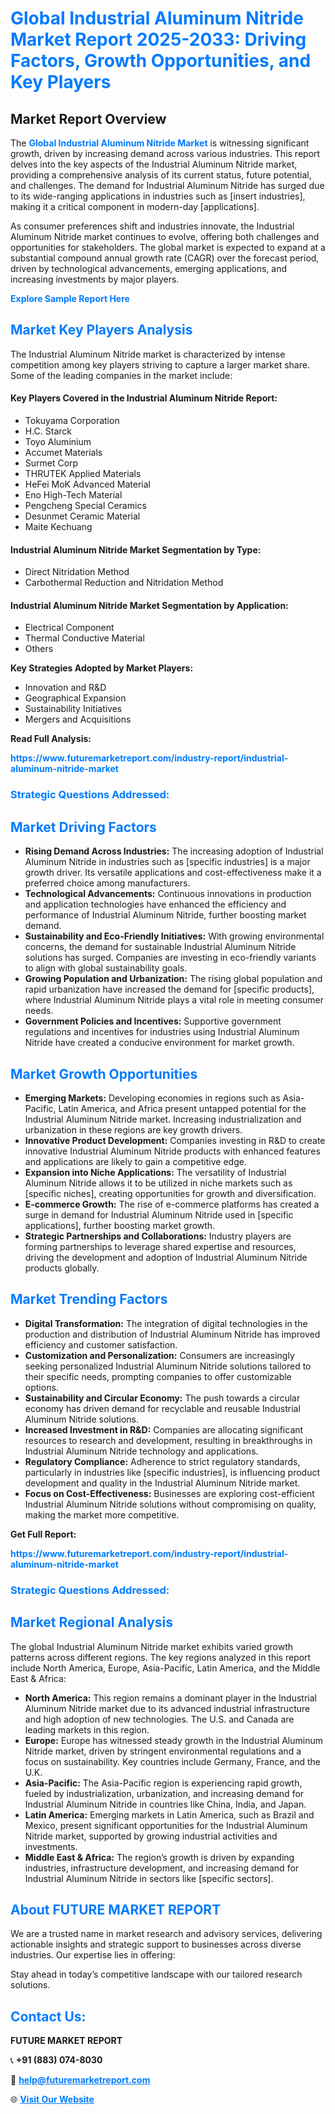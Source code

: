 <h1 style="color: #007BFF;">Global Industrial Aluminum Nitride Market Report 2025-2033: Driving Factors, Growth Opportunities, and Key Players</h1>

<section id="overview">
<h2>Market Report Overview</h2>
<p>The <a href="https://www.futuremarketreport.com/industry-report/industrial-aluminum-nitride-market" style="color: #007BFF; text-decoration: none;"><strong>Global Industrial Aluminum Nitride Market</strong></a> is witnessing significant growth, driven by increasing demand across various industries. This report delves into the key aspects of the Industrial Aluminum Nitride market, providing a comprehensive analysis of its current status, future potential, and challenges. The demand for Industrial Aluminum Nitride has surged due to its wide-ranging applications in industries such as [insert industries], making it a critical component in modern-day [applications].</p>
<p>As consumer preferences shift and industries innovate, the Industrial Aluminum Nitride market continues to evolve, offering both challenges and opportunities for stakeholders. The global market is expected to expand at a substantial compound annual growth rate (CAGR) over the forecast period, driven by technological advancements, emerging applications, and increasing investments by major players.</p>
</section>

<section id="overview">
<p><a href="https://www.futuremarketreport.com/request-sample/reportId=42109" style="color: #007BFF; text-decoration: none;"><strong>Explore Sample Report Here</strong></a></p>
</section>

<section id="key-players">
<h2 style="color: #007BFF;">Market Key Players Analysis</h2>
<p>The Industrial Aluminum Nitride market is characterized by intense competition among key players striving to capture a larger market share. Some of the leading companies in the market include:</p>
<h4>Key Players Covered in the Industrial Aluminum Nitride Report:</h4>
<ul><li>Tokuyama Corporation</li><li>H.C. Starck</li><li>Toyo Aluminium</li><li>Accumet Materials</li><li>Surmet Corp</li><li>THRUTEK Applied Materials</li><li>HeFei MoK Advanced Material</li><li>Eno High-Tech Material</li><li>Pengcheng Special Ceramics</li><li>Desunmet Ceramic Material</li><li>Maite Kechuang</li></ul>
<h4>Industrial Aluminum Nitride Market Segmentation by Type:</h4>
<ul><li>Direct Nitridation Method</li><li>Carbothermal Reduction and Nitridation Method</li></ul>

<h4>Industrial Aluminum Nitride Market Segmentation by Application:</h4>
<ul><li>Electrical Component</li><li>Thermal Conductive Material</li><li>Others</li></ul>
<p><strong>Key Strategies Adopted by Market Players:</strong></p>
<ul>
<li>Innovation and R&D</li>
<li>Geographical Expansion</li>
<li>Sustainability Initiatives</li>
<li>Mergers and Acquisitions</li>
</ul>
</section>

<section>
<p><strong>Read Full Analysis: </strong></p><a href="https://www.futuremarketreport.com/industry-report/industrial-aluminum-nitride-market" style="color: #007BFF; text-decoration: none;"><strong>https://www.futuremarketreport.com/industry-report/industrial-aluminum-nitride-market</strong></a>
<h3 style="color: #007BFF;">Strategic Questions Addressed:</h3>
</section>

<section id="driving-factors">
<h2 style="color: #007BFF;">Market Driving Factors</h2>
<ul>
<li><strong>Rising Demand Across Industries:</strong> The increasing adoption of Industrial Aluminum Nitride in industries such as [specific industries] is a major growth driver. Its versatile applications and cost-effectiveness make it a preferred choice among manufacturers.</li>
<li><strong>Technological Advancements:</strong> Continuous innovations in production and application technologies have enhanced the efficiency and performance of Industrial Aluminum Nitride, further boosting market demand.</li>
<li><strong>Sustainability and Eco-Friendly Initiatives:</strong> With growing environmental concerns, the demand for sustainable Industrial Aluminum Nitride solutions has surged. Companies are investing in eco-friendly variants to align with global sustainability goals.</li>
<li><strong>Growing Population and Urbanization:</strong> The rising global population and rapid urbanization have increased the demand for [specific products], where Industrial Aluminum Nitride plays a vital role in meeting consumer needs.</li>
<li><strong>Government Policies and Incentives:</strong> Supportive government regulations and incentives for industries using Industrial Aluminum Nitride have created a conducive environment for market growth.</li>
</ul>
</section>

<section id="growth-opportunities">
<h2 style="color: #007BFF;">Market Growth Opportunities</h2>
<ul>
<li><strong>Emerging Markets:</strong> Developing economies in regions such as Asia-Pacific, Latin America, and Africa present untapped potential for the Industrial Aluminum Nitride market. Increasing industrialization and urbanization in these regions are key growth drivers.</li>
<li><strong>Innovative Product Development:</strong> Companies investing in R&D to create innovative Industrial Aluminum Nitride products with enhanced features and applications are likely to gain a competitive edge.</li>
<li><strong>Expansion into Niche Applications:</strong> The versatility of Industrial Aluminum Nitride allows it to be utilized in niche markets such as [specific niches], creating opportunities for growth and diversification.</li>
<li><strong>E-commerce Growth:</strong> The rise of e-commerce platforms has created a surge in demand for Industrial Aluminum Nitride used in [specific applications], further boosting market growth.</li>
<li><strong>Strategic Partnerships and Collaborations:</strong> Industry players are forming partnerships to leverage shared expertise and resources, driving the development and adoption of Industrial Aluminum Nitride products globally.</li>
</ul>
</section>

<section id="trending-factors">
<h2 style="color: #007BFF;">Market Trending Factors</h2>
<ul>
<li><strong>Digital Transformation:</strong> The integration of digital technologies in the production and distribution of Industrial Aluminum Nitride has improved efficiency and customer satisfaction.</li>
<li><strong>Customization and Personalization:</strong> Consumers are increasingly seeking personalized Industrial Aluminum Nitride solutions tailored to their specific needs, prompting companies to offer customizable options.</li>
<li><strong>Sustainability and Circular Economy:</strong> The push towards a circular economy has driven demand for recyclable and reusable Industrial Aluminum Nitride solutions.</li>
<li><strong>Increased Investment in R&D:</strong> Companies are allocating significant resources to research and development, resulting in breakthroughs in Industrial Aluminum Nitride technology and applications.</li>
<li><strong>Regulatory Compliance:</strong> Adherence to strict regulatory standards, particularly in industries like [specific industries], is influencing product development and quality in the Industrial Aluminum Nitride market.</li>
<li><strong>Focus on Cost-Effectiveness:</strong> Businesses are exploring cost-efficient Industrial Aluminum Nitride solutions without compromising on quality, making the market more competitive.</li>
</ul>
</section>

<section>
<p><strong>Get Full Report: </strong></p><a href="https://www.futuremarketreport.com/industry-report/industrial-aluminum-nitride-market" style="color: #007BFF; text-decoration: none;"><strong>https://www.futuremarketreport.com/industry-report/industrial-aluminum-nitride-market</strong></a>
<h3 style="color: #007BFF;">Strategic Questions Addressed:</h3>
</section>


<section id="regional-analysis">
<h2 style="color: #007BFF;">Market Regional Analysis</h2>
<p>The global Industrial Aluminum Nitride market exhibits varied growth patterns across different regions. The key regions analyzed in this report include North America, Europe, Asia-Pacific, Latin America, and the Middle East & Africa:</p>
<ul>
<li><strong>North America:</strong> This region remains a dominant player in the Industrial Aluminum Nitride market due to its advanced industrial infrastructure and high adoption of new technologies. The U.S. and Canada are leading markets in this region.</li>
<li><strong>Europe:</strong> Europe has witnessed steady growth in the Industrial Aluminum Nitride market, driven by stringent environmental regulations and a focus on sustainability. Key countries include Germany, France, and the U.K.</li>
<li><strong>Asia-Pacific:</strong> The Asia-Pacific region is experiencing rapid growth, fueled by industrialization, urbanization, and increasing demand for Industrial Aluminum Nitride in countries like China, India, and Japan.</li>
<li><strong>Latin America:</strong> Emerging markets in Latin America, such as Brazil and Mexico, present significant opportunities for the Industrial Aluminum Nitride market, supported by growing industrial activities and investments.</li>
<li><strong>Middle East & Africa:</strong> The region’s growth is driven by expanding industries, infrastructure development, and increasing demand for Industrial Aluminum Nitride in sectors like [specific sectors].</li>
</ul>
</section>

<footer>
<h2 style="color: #007BFF;">About FUTURE MARKET REPORT</h2>
<p>We are a trusted name in market research and advisory services, delivering actionable insights and strategic support to businesses across diverse industries. Our expertise lies in offering:</p>

<p>Stay ahead in today’s competitive landscape with our tailored research solutions.</p>

<h2 style="color: #007BFF;">Contact Us:</h2>
<p><strong>FUTURE MARKET REPORT</strong></p>
<p>📞 <strong>+91 (883) 074-8030</strong></p>
<p>📧 <strong><a href="mailto:help@futuremarketreport.com" style="color: #007BFF;">help@futuremarketreport.com</a></strong></p>
<p>🌐 <strong><a href="https://www.futuremarketreport.com/" style="color: #007BFF;">Visit Our Website</a></strong></p>
</footer>
